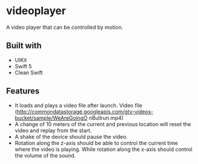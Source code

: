 # videoplayer
A video player that can be controlled by motion.

## Built with
* UIKit
* Swift 5
* Clean Swift

## Features
* It loads and plays a video file after launch. Video file (http://commondatastorage.googleapis.com/gtv-videos-bucket/sample/WeAreGoingO nBullrun.mp4)
* A change of 10 meters of the current and previous location will reset the video and replay from the start.
* A shake of the device should pause the video.
* Rotation along the z-axis should be able to control the
current time where the video is playing. While rotation along the x-axis should control the volume of the sound.
